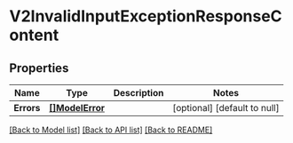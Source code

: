 # V2InvalidInputExceptionResponseContent

## Properties
Name | Type | Description | Notes
------------ | ------------- | ------------- | -------------
**Errors** | [**[]ModelError**](Error.md) |  | [optional] [default to null]

[[Back to Model list]](../README.md#documentation-for-models) [[Back to API list]](../README.md#documentation-for-api-endpoints) [[Back to README]](../README.md)

